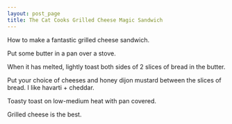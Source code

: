 ```yaml
---
layout: post_page
title: The Cat Cooks Grilled Cheese Magic Sandwich
---
```


How to make a fantastic grilled cheese sandwich.



Put some butter in a pan over a stove.

When it has melted, lightly toast both sides of 2 slices of bread in the butter.

Put your choice of cheeses and honey dijon mustard between the slices of bread. I like havarti + cheddar.

Toasty toast on low-medium heat with pan covered.

Grilled cheese is the best.
